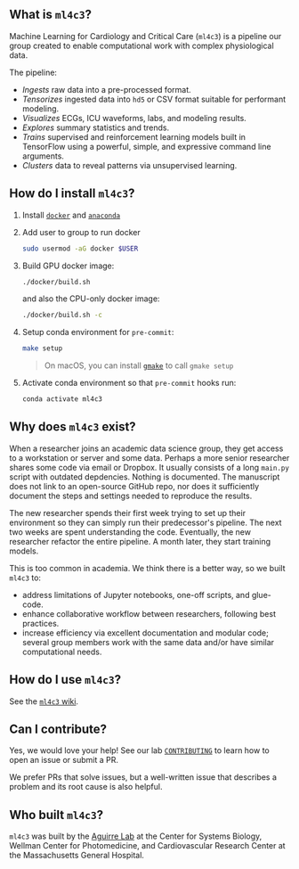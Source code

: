 ## What is `ml4c3`?
Machine Learning for Cardiology and Critical Care (`ml4c3`) is a pipeline our
group created to enable computational work with complex physiological data.

The pipeline:
- *Ingests* raw data into a pre-processed format.
- *Tensorizes* ingested data into `hd5` or CSV format suitable for performant modeling.
- *Visualizes* ECGs, ICU waveforms, labs, and modeling results.
- *Explores* summary statistics and trends.
- *Trains* supervised and reinforcement learning models built in TensorFlow using a powerful, simple, and expressive command line arguments.
- *Clusters* data to reveal patterns via unsupervised learning.

## How do I install `ml4c3`?
1. Install [`docker`](https://docs.docker.com/get-docker/) and [`anaconda`](https://docs.conda.io/projects/conda/en/latest/user-guide/install/)

1. Add user to group to run docker
    ```bash
    sudo usermod -aG docker $USER
    ```

1. Build GPU docker image:
    ```bash
    ./docker/build.sh
    ```

    and also the CPU-only docker image:
    ```bash
    ./docker/build.sh -c
    ```

1. Setup conda environment for `pre-commit`:
    ```bash
    make setup
    ```
    > On macOS, you can install [`gmake`](https://formulae.brew.sh/formula/make) to call `gmake setup`

1. Activate conda environment so that `pre-commit` hooks run:
    ```bash
    conda activate ml4c3
    ```

## Why does `ml4c3` exist?
When a researcher joins an academic data science group, they get access to a
workstation or server and some data. Perhaps a more senior researcher shares some code
via email or Dropbox. It usually consists of a long `main.py` script with outdated
depdencies. Nothing is documented. The manuscript does not link to an open-source GitHub
repo, nor does it sufficiently document the steps and settings needed to reproduce the
results.

The new researcher spends their first week trying to set up their environment so they
can simply run their predecessor's pipeline. The next two weeks are spent understanding
the code. Eventually, the new researcher refactor the entire pipeline. A month later,
they start training models.

This is too common in academia. We think there is a better way, so we built `ml4c3` to:
- address limitations of Jupyter notebooks, one-off scripts, and glue-code.
- enhance collaborative workflow between researchers, following best practices.
- increase efficiency via excellent documentation and modular code; several group members work with the same data and/or have similar computational needs.

## How do I use `ml4c3`?
See the [`ml4c3` wiki](https://github.com/aguirre-lab/ml4c3/wiki).

## Can I contribute?
Yes, we would love your help! See our lab [`CONTRIBUTING`](https://github.com/aguirre-lab/aguirre-lab/blob/master/CONTRIBUTING.md)
to learn how to open an issue or submit a PR.

We prefer PRs that solve issues, but a well-written issue that describes a problem and
its root cause is also helpful.

## Who built `ml4c3`?
`ml4c3` was built by the [Aguirre Lab](https://csb.mgh.harvard.edu/aaron_aguirre) at the Center for Systems Biology, Wellman Center for Photomedicine, and Cardiovascular Research Center at the Massachusetts General Hospital.
